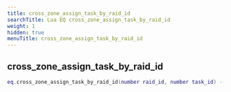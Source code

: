 ```yaml
---
title: cross_zone_assign_task_by_raid_id
searchTitle: Lua EQ cross_zone_assign_task_by_raid_id
weight: 1
hidden: true
menuTitle: cross_zone_assign_task_by_raid_id
---
```

## cross_zone_assign_task_by_raid_id
```lua
eq.cross_zone_assign_task_by_raid_id(number raid_id, number task_id) -- void
```